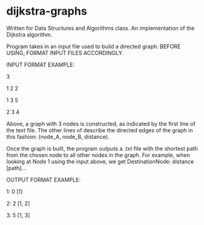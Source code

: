 # dijkstra-graphs
Written for Data Structures and Algorithms class. An implementation of the Dijkstra algorithm.

Program takes in an input file used to build a directed graph. BEFORE USING, FORMAT INPUT FILES ACCORDINGLY.

INPUT FORMAT EXAMPLE:

3

1 2 2

1 3 5

2 3 4

Above, a graph with 3 nodes is constructed, as indicated by the first line of the text file. The other lines of describe the directed edges of the graph in this fashion: (node_A, node_B, distance).

Once the graph is built, the program outputs a .txt file with the shortest path from the chosen node to all other nodes in the graph.
For example, when looking at Node 1 using the input above, we get DestinationNode: distance [path]...

OUTPUT FORMAT EXAMPLE:

1: 0 [1]

2: 2 [1, 2]

3: 5 [1, 3]
